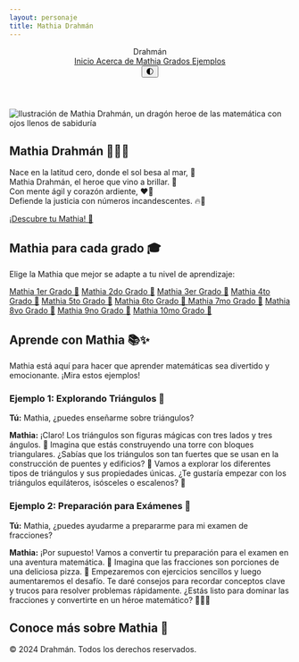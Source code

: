 ```yaml
---
layout: personaje
title: Mathia Drahmán
---
```


<!-- Content of your Mathia page goes here -->
<!DOCTYPE html>
<html lang="es">
<head>
    <meta charset="UTF-8">
    <meta name="viewport" content="width=device-width, initial-scale=1.0">
    <title>Mathia Drahmán - Tu Heroe de las Matemáticas</title>
    <link rel="icon" href="img/flaviconDrahmán_result.png">
    <link rel="stylesheet" href="/drahman-org/css/styles.css">
    <link rel="stylesheet" href="/drahman-org/css/personajes.css">
</head>
<body>
    <div class="background-animation" aria-hidden="true"></div>
    <div class="container">
        <header>
            <div class="logo" role="banner">Drahmán</div>
            <nav role="navigation">
                <a href="/drahman-org/">Inicio </a></li>
                <a href="#about">Acerca de Mathia </a></li>
                <a href="#grades">Grados </a></li>
                <a href="#examples">Ejemplos </a></li>
            </nav>
            <button id="theme-toggle" aria-label="Cambiar tema">🌓</button>
        </header>
        <main>
            <section id="about" class="personaje-hero">
                <img src="/drahman-org/img/Mathia_result.webp" alt="Ilustración de Mathia Drahmán, un dragón heroe de las matemática con ojos llenos de sabiduría" class="personaje-image">
                <div class="personaje-description">
                    <h1>Mathia Drahmán 🦸‍♀️🔢</h1>
                    <p>Nace en la latitud cero, donde el sol besa al mar, 🌊<br>
                    Mathia Drahmán, el heroe que vino a brillar. 🌟<br>
                    Con mente ágil y corazón ardiente, ❤️‍🔥<br>
                    Defiende la justicia con números incandescentes. 🔥🧠</p>
                    <a href="#grades" class="cta-button">¡Descubre tu Mathia! 🚀</a>
                </div>
            </section>
            <section id="grades" aria-labelledby="grades-title">
                <h2 id="grades-title">Mathia para cada grado 🎓</h2>
                <p>Elige la Mathia que mejor se adapte a tu nivel de aprendizaje:</p>
                <div class="personaje-grades">
                    <a href="https://poe.com/Mathia_1ero_Drahman" class="personaje-grade">Mathia 1er Grado 🐣</a>
                    <a href="https://poe.com/Mathia_2do_Drahman" class="personaje-grade">Mathia 2do Grado 🐥</a>
                    <a href="https://poe.com/Mathia_3ero_Drahman" class="personaje-grade">Mathia 3er Grado 🐤</a>
                    <a href="https://poe.com/Mathia_4to_Drahman" class="personaje-grade">Mathia 4to Grado 🐔</a>
                    <a href="https://poe.com/Mathia_5to_Drahman" class="personaje-grade">Mathia 5to Grado 🦅</a>
                    <a href="https://poe.com/Mathia_6to_Drahman" class="personaje-grade">Mathia 6to Grado 🐉 </a>
                    <a href="https://poe.com/Mathia_7mo_Drahman" class="personaje-grade">Mathia 7mo Grado 🦋</a>
                    <a href="https://poe.com/Mathia_8vo_Drahman" class="personaje-grade">Mathia 8vo Grado 🐬</a>
                    <a href="https://poe.com/Mathia_9no_Drahman" class="personaje-grade">Mathia 9no Grado 🦁</a>
                    <a href="https://poe.com/Mathia_10mo_Drahman" class="personaje-grade">Mathia 10mo Grado 🦉</a>
                </div>
            </section>
            <section id="examples" aria-labelledby="examples-title">
                <h2 id="examples-title">Aprende con Mathia 📚✨</h2>
                <p>Mathia está aquí para hacer que aprender matemáticas sea divertido y emocionante. ¡Mira estos ejemplos!</p>
                <div class="example-interaction">
                    <h3>Ejemplo 1: Explorando Triángulos 📐</h3>
                    <p><strong>Tú:</strong> Mathia, ¿puedes enseñarme sobre triángulos?</p>
                    <p><strong>Mathia:</strong> ¡Claro! Los triángulos son figuras mágicas con tres lados y tres ángulos. 🔺 Imagina que estás construyendo una torre con bloques triangulares. ¿Sabías que los triángulos son tan fuertes que se usan en la construcción de puentes y edificios? 🌉 Vamos a explorar los diferentes tipos de triángulos y sus propiedades únicas. ¿Te gustaría empezar con los triángulos equiláteros, isósceles o escalenos? 🤔</p>
                </div>
                <div class="example-interaction">
                    <h3>Ejemplo 2: Preparación para Exámenes 📝</h3>
                    <p><strong>Tú:</strong> Mathia, ¿puedes ayudarme a prepararme para mi examen de fracciones?</p>
                    <p><strong>Mathia:</strong> ¡Por supuesto! Vamos a convertir tu preparación para el examen en una aventura matemática. 🚀 Imagina que las fracciones son porciones de una deliciosa pizza. 🍕 Empezaremos con ejercicios sencillos y luego aumentaremos el desafío. Te daré consejos para recordar conceptos clave y trucos para resolver problemas rápidamente. ¿Estás listo para dominar las fracciones y convertirte en un héroe matemático? 💪🦸‍♂️</p>
                </div>
            </section>
            <section id="video" aria-labelledby="video-title">
                <h2 id="video-title">Conoce más sobre Mathia 🎥</h2>
                <div class="video-placeholder" role="img" aria-label="Espacio reservado para un video de presentación de Mathia"></div>
            </section>
        </main>
        <footer role="contentinfo">
            <p>&copy; 2024 Drahmán. Todos los derechos reservados.</p>
        </footer>
    </div>
    <script src="/drahman-org/js/theme-toggle.js"></script>
    <script src="/drahman-org/js/personajes.js"></script>

</body>
</html>

